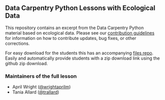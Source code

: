 ## Data Carpentry Python Lessons with Ecological Data

This repository contains an excerpt from the Data Carpentry Python material based on ecological
data. Please see our [contribution guidelines](CONTRIBUTING.md) for information
on how to contribute updates, bug fixes, or other corrections.

For easy download for the students this has an accompanying [files repo](https://github.com/brownsarahm/python-ecology-files/).  Easily and automatically provide students with a zip download link using the github zip download.


### Maintainers of the full lesson

- April Wright ([@wrightaprilm](https://github.com/wrightaprilm))
- Tania Allard ([@trallard](https://github.com/trallard))
